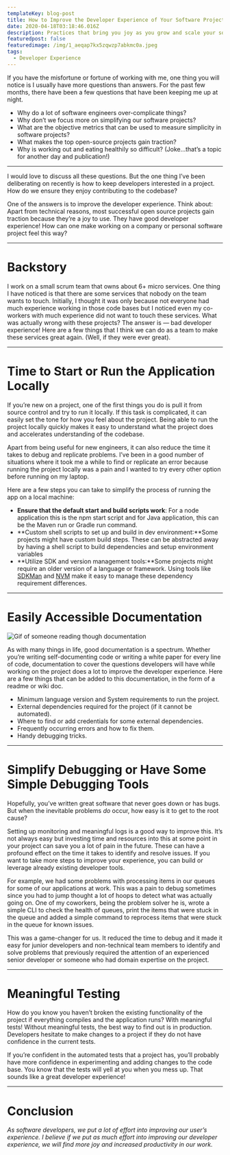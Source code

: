 ```yaml
---
templateKey: blog-post
title: How to Improve the Developer Experience of Your Software Projects
date: 2020-04-18T03:18:46.016Z
description: Practices that bring you joy as you grow and scale your software projects
featuredpost: false
featuredimage: /img/1_aeqap7kx5zqwzp7abkmc0a.jpeg
tags:
  - Developer Experience
---
```

If you have the misfortune or fortune of working with me, one thing you will notice is I usually have more questions than answers. For the past few months, there have been a few questions that have been keeping me up at night.

* Why do a lot of software engineers over-complicate things?
* Why don’t we focus more on simplifying our software projects?
* What are the objective metrics that can be used to measure simplicity in software projects?
* What makes the top open-source projects gain traction?
* Why is working out and eating healthily so difficult? (Joke…that’s a topic for another day and publication!)

- - -

I would love to discuss all these questions. But the one thing I’ve been deliberating on recently is how to keep developers interested in a project. How do we ensure they enjoy contributing to the codebase?

One of the answers is to improve the developer experience. Think about: Apart from technical reasons, most successful open source projects gain traction because they’re a joy to use. They have good developer experience! How can one make working on a company or personal software project feel this way?

- - -

# Backstory

I work on a small scrum team that owns about 6+ micro services. One thing I have noticed is that there are some services that nobody on the team wants to touch. Initially, I thought it was only because not everyone had much experience working in those code bases but I noticed even my co-workers with much experience did not want to touch these services. What was actually wrong with these projects? The answer is — bad developer experience! Here are a few things that I think we can do as a team to make these services great again. (Well, if they were ever great).

- - -

# Time to Start or Run the Application Locally

If you’re new on a project, one of the first things you do is pull it from source control and try to run it locally. If this task is complicated, it can easily set the tone for how you feel about the project. Being able to run the project locally quickly makes it easy to understand what the project does and accelerates understanding of the codebase.

Apart from being useful for new engineers, it can also reduce the time it takes to debug and replicate problems. I’ve been in a good number of situations where it took me a while to find or replicate an error because running the project locally was a pain and I wanted to try every other option before running on my laptop.

Here are a few steps you can take to simplify the process of running the app on a local machine:

* **Ensure that the default start and build scripts work**: For a node application this is the npm start script and for Java application, this can be the Maven run or Gradle run command.
* **Custom shell scripts to set up and build in dev environment:**Some projects might have custom build steps. These can be abstracted away by having a shell script to build dependencies and setup environment variables
* **Utilize SDK and version management tools:**Some projects might require an older version of a language or framework. Using tools like [SDKMan](https://sdkman.io/) and [NVM](https://github.com/nvm-sh/nvm) make it easy to manage these dependency requirement differences.

- - -

# Easily Accessible Documentation

![Gif of someone reading though documentation](https://miro.medium.com/max/940/1*3tk4Q2aYPsgWvirMf0scAQ.gif)

As with many things in life, good documentation is a spectrum. Whether you’re writing self-documenting code or writing a white paper for every line of code, documentation to cover the questions developers will have while working on the project does a lot to improve the developer experience. Here are a few things that can be added to this documentation, in the form of a readme or wiki doc.

* Minimum language version and System requirements to run the project.
* External dependencies required for the project (if it cannot be automated).
* Where to find or add credentials for some external dependencies.
* Frequently occurring errors and how to fix them.
* Handy debugging tricks.

- - -

# Simplify Debugging or Have Some Simple Debugging Tools

Hopefully, you’ve written great software that never goes down or has bugs. But when the inevitable problems *do* occur, how easy is it to get to the root cause?

Setting up monitoring and meaningful logs is a good way to improve this. It’s not always easy but investing time and resources into this at some point in your project can save you a lot of pain in the future. These can have a profound effect on the time it takes to identify and resolve issues. If you want to take more steps to improve your experience, you can build or leverage already existing developer tools.

For example, we had some problems with processing items in our queues for some of our applications at work. This was a pain to debug sometimes since you had to jump thought a lot of hoops to detect what was actually going on. One of my coworkers, being the problem solver he is, wrote a simple CLI to check the health of queues, print the items that were stuck in the queue and added a simple command to reprocess items that were stuck in the queue for known issues.

This was a game-changer for us. It reduced the time to debug and it made it easy for junior developers and non-technical team members to identify and solve problems that previously required the attention of an experienced senior developer or someone who had domain expertise on the project.

- - -

# Meaningful Testing

How do you know you haven’t broken the existing functionality of the project if everything compiles and the application runs? With meaningful tests! Without meaningful tests, the best way to find out is in production. Developers hesitate to make changes to a project if they do not have confidence in the current tests.

If you’re confident in the automated tests that a project has, you’ll probably have more confidence in experimenting and adding changes to the code base. You know that the tests will yell at you when you mess up. That sounds like a great developer experience!

- - -

# Conclusion

*As software developers, we put a lot of effort into improving our user’s experience. I believe if we put as much effort into improving our developer experience, we will find more joy and increased productivity in our work.*
